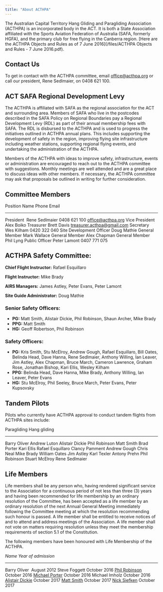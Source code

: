 ```yaml
---
title: "About ACTHPA"
---
```


The Australian Capital Territory Hang Gliding and Paragliding Association (ACTHPA) is an incorporated body in the ACT.
It is both a State Association affiliated with the Sports Aviation Federation of Australia (SAFA, formerly HGFA), and the primary club for free flying in the Canberra region.
[Here are the ACTHPA Objects and Rules as of 7 June 2016](/files/ACTHPA Objects and Rules - 7 June 2016.pdf).
 
## Contact Us

To get in contact with the ACTHPA committee, email office@acthpa.org or call our president, Rene Sedlmaier, on 0408 621 100.

## ACT SAFA Regional Development Levy

The ACTHPA is affiliated with SAFA as the regional association for the ACT and surrounding area.
Members of SAFA who live in the postcodes described in the SAFA Policy on Regional Boundaries pay a Regional Development Levy (RDL) as part of their annual membership fees with SAFA.
The RDL is disbursed to the ACTHPA and is used to progress the initiatives outlined in ACTHPA annual plans.
This includes supporting the development of safety in the region, improving flying site infrastructure including weather stations, supporting regional flying events, and undertaking the administration of the ACTHPA.

Members of the ACTHPA with ideas to improve safety, infrastructure, events or administration are encouraged to reach out to the ACTHPA committee with suggestions.
Monthly meetings are well attended and are a great place to discuss ideas with other members.
If necessary, the ACTHPA committee may ask that proposals be outlined in writing for further consideration.

## Committee Members

Position                 Name              Phone             Email
---------------          ----------------- ----------------- ---------------------------
President                Rene Sedlmaier    0408 621 100      office@acthpa.org
Vice President           Alex Boiko
Treasurer                Brett Davis                         treasurer.acthpa@gmail.com
Secretary                Wes Kilham        0420 322 040
Site Development Officer Doug Mathie
General Member           Mark Wallace
General Member           Alex Chapman
General Member           Phil Lyng
Public Officer           Peter Lamont      0407 771 075

## ACTHPA Safety Committee:

**Chief Flight Instructor:** Rafael Esquillaro

**Flight Instructor:** Mike Brady

**AIRS Managers:** James Astley, Peter Evans, Peter Lamont

**Site Guide Administrator:** Doug Mathie


### Senior Safety Officers:

- **PG:** Matt Smith, Alistair Dickie, Phil Robinson, Shaun Archer, Mike Brady
- **PPG:** Matt Smith
- **HG:** Geoff Robertson, Phil Robinson


### Safety Officers:

- **PG:** Kris Smith, Stu McElroy, Andrew Gough, Rafael Esquillaro, Bill Oates, Belinda Head, Dave Hanna, Rene Sedlmaier, Anthony Willing, Ian Leaver, Jim Astley, Alex Chapman, Bruce March, Cameron Lawrence, Graham Rose, Jonathan Bishop, Kari Ellis, Wesley Kilham
- **PPG:** Belinda Head, Dave Hanna, Mike Brady, Anthony Willing, Ian Leaver, Peter Evans
- **HG:** Stu McElroy, Phil Seeley, Bruce March, Peter Evans, Peter Kupsovsky

## Tandem Pilots

Pilots who currently have ACTHPA approval to conduct tandem flights from
ACTHPA sites include:

  Paragliding         Hang gliding
 ------------------- --------------
 Barry Oliver        Andrew Luton
 Alistair Dickie     Phil Robinson
 Matt Smith          Brad Porter
 Kari Ellis
 Rafael Esquillaro
 Clancy Pamment
 Andrew Gough
 Chris Neal
 Mike Brady
 William Oates
 Jim Astley
 Karl Texler
 Antony Prehn
 Phil Robinson
 Stuart McElroy
 Rene Sedlmaier

## Life Members

Life members shall be any person who, having rendered significant service to the Association for a continuous period of not less than three (3) years and having been recommended for life membership by an ordinary resolution of the Committee, has been accepted as a life member by an ordinary resolution of the next Annual General Meeting immediately following the Committee meeting at which the resolution recommending such honour is passed.
A life member shall be entitled to receive notices of and to attend and address meetings of the Association.
A life member shall not vote on matters requiring resolution unless they meet the membership requirements of section 5.1 of the Constitution.

The following members have been honoured with Life Membership of the
ACTHPA.

 *Name*                                         *Year of admission*
--------------------                           ---------------------
Barry Oliver                                   August 2012
Steve Foggett                                  October 2016
[Phil Robinson](Phil-Robinson)                 October 2016
[Michael Porter](Michael-Porter)               October 2016
Michael Imholz                                 October 2016
[Alistair Dickie](Alistair-Dickie)             October 2017
[Matt Smith](Matt-Smith)                       October 2017
[Nick Siefken](Nick-Siefken)                   October 2017

